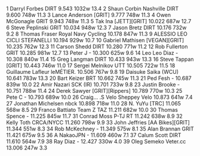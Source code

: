   1  Darryl Forbes  DIRT  9.543    1032w  13.4
  2  Shaun Corbin Nashville  DIRT  9.600    748w  11.3
  3  Lance Anderson  [GRIT]  9.777    748w  11.3
  4  Owen McGonagle  GRIT  9.943    748w  11.3
  5  Tak Ina  [JETT][GRIT]  10.022    687w  12.7
  6  Steve Peplinski  GRIT  10.034    948w  12.3
  7  Jason Bretz  DIRT  10.176    732w  9.2
  8  Thomas Fraser  Royal Navy Cycling  10.178    847w  11.3
  9  ALESSIO LEO  CICLI STEFANELLI  10.194    929w  10.7
 10  Gabriel Mathisen  [VEGAN][GRIT]  10.235    762w  12.3
 11  Carson Shedd  DIRT  10.280    771w  11.2
 12  Rob Fullerton  GRIT  10.285    981w  12.7
 13  Peter J  -  10.300    625w  9.6
 14  Leo Leo Diaz  -  10.308    840w  11.4
 15  Greg Langman  DIRT  10.433    943w  13.3
 16  Steve Tappan  [GRIT]  10.443    746w  11.0
 17  Sergei Melnikov  UTT  10.505    722w  11.5
 18  Guillaume Lafleur  leMÉTIER.  10.506    767w  9.8
 19  Daisuke Saika  (WCU)    10.641    783w  13.3
 20  Bart Keizer  BRT  10.662    745w  11.3
 21  Ped Fesh  -  10.687    839w  10.0
 22  Amir Nazari SCK  (IR)    10.701    733w  9.8
 23  Justin Brooke  -  10.751    788w  11.4
 24  Derek Sawyer  [GRIT][Rippers]  10.789    770w  10.3
 25  Pete C  -  10.793    689w  10.0
 26  Craig... .S Velo  Sheppey Velo  10.873    641w  7.4
 27  Jonathan Michelsen  nbck  10.898    718w  11.0
 28  N. YuYu  [TRC]    11.065    568w  8.5
 29  Franco Battiato  Team Z TAZ  11.211    682w  10.0
 30  Thomas Spence  -  11.225    845w  11.7
 31  Conrad Moss  P-TJ RT  11.242    638w  8.9
 32  Kelly Toth  CRCA/NYCC  11.260    798w  9.9
 33  John Jeffries  [AA Bikes][GRIT]  11.344    551w  8.3
 34  Rob McKechney  -  11.349    575w  8.1
 35  Alan Brannan  GRIT  11.421    675w  9.5
 36  A NakaoJPN  -  11.609    460w  7.1
 37  Calum Scott  DIRT  11.610    564w  7.9
 38  Ray Diaz  -  12.427    330w  4.0
 39  Oleg Semeko  Veter.cc  13.006    247w  3.3
